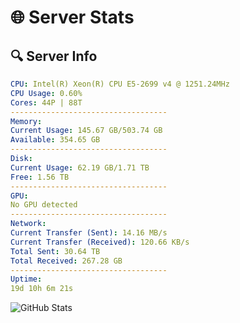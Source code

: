 # 🌐 Server Stats
## 🔍 Server Info
```yaml
CPU: Intel(R) Xeon(R) CPU E5-2699 v4 @ 1251.24MHz
CPU Usage: 0.60%
Cores: 44P | 88T
-----------------------------------
Memory:
Current Usage: 145.67 GB/503.74 GB
Available: 354.65 GB
-----------------------------------
Disk:
Current Usage: 62.19 GB/1.71 TB
Free: 1.56 TB
-----------------------------------
GPU:
No GPU detected
-----------------------------------
Network:
Current Transfer (Sent): 14.16 MB/s
Current Transfer (Received): 120.66 KB/s
Total Sent: 30.64 TB
Total Received: 267.28 GB
-----------------------------------
Uptime:
19d 10h 6m 21s
```
![GitHub Stats](https://img.shields.io/badge/Updated-2025-03-27_07:29:10-blue)